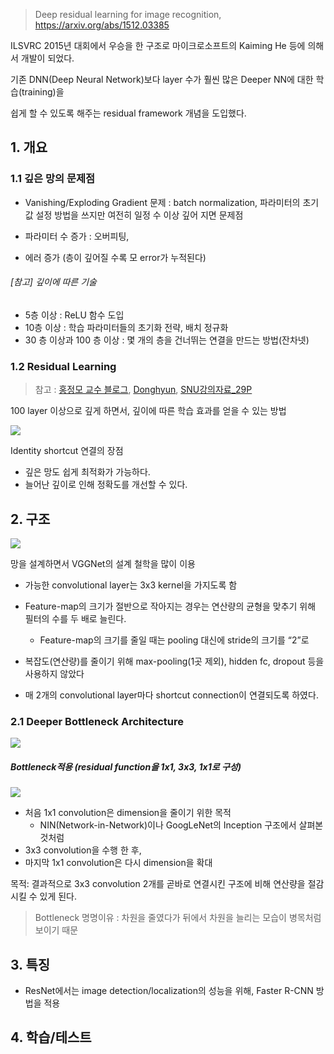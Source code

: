 > Deep residual learning for image recognition, https://arxiv.org/abs/1512.03385

ILSVRC 2015년 대회에서 우승을 한 구조로 마이크로소프트의 Kaiming He 등에 의해서 개발이 되었다.

기존 DNN(Deep Neural Network)보다 layer 수가 훨씬 많은 Deeper NN에 대한 학습(training)을

쉽게 할 수 있도록 해주는 residual framework 개념을 도입했다.


## 1. 개요 

### 1.1 깊은 망의 문제점 

-  Vanishing/Exploding Gradient 문제 : batch normalization, 파라미터의 초기값 설정 방법을 쓰지만 여전히 일정 수 이상 깊어 지면 문제점 

-  파라미터 수 증가 : 오버피팅, 

- 에러 증가 (층이 깊어질 수록 모 error가 누적된다)


###### [참고] 깊이에 따른 기술 
- 5층 이상 : ReLU 함수 도입
- 10층 이상 : 학습 파라미터들의 초기화 전략, 배치 정규화
- 30 층 이상과 100 층 이상 : 몇 개의 층을 건너뛰는 연결을 만드는 방법(잔차넷)



### 1.2 Residual Learning
> 참고 : [홍정모 교수 블로그](http://blog.naver.com/atelierjpro/220966166731), [Donghyun](http://blog.naver.com/kangdonghyun/220992404778), [SNU강의자료_29P](https://bi.snu.ac.kr/Courses/ML2016/LectureNote/LectureNote_ch9.pdf)

100 layer 이상으로 깊게 하면서, 깊이에 따른 학습 효과를 얻을 수 있는 방법

![](http://i.imgur.com/Q9kYDvx.png)

Identity shortcut 연결의 장점 
- 깊은 망도 쉽게 최적화가 가능하다.
- 늘어난 깊이로 인해 정확도를 개선할 수 있다.

## 2. 구조 

![](http://i.imgur.com/7tQQHxk.png?1) 

망을 설계하면서 VGGNet의 설계 철학을 많이 이용

- 가능한 convolutional layer는 3x3 kernel을 가지도록 함 

- Feature-map의 크기가 절반으로 작아지는 경우는 연산량의 균형을 맞추기 위해 필터의 수를 두 배로 늘린다.
    - Feature-map의 크기를 줄일 때는 pooling 대신에  stride의 크기를 “2”로


- 복잡도(연산량)를 줄이기 위해 max-pooling(1곳 제외), hidden fc, dropout 등을 사용하지 않았다

- 매 2개의 convolutional layer마다 shortcut connection이 연결되도록 하였다.


### 2.1 Deeper Bottleneck Architecture

![](http://i.imgur.com/5WIZm2X.png)

##### Bottleneck적용 (residual function을 1x1, 3x3, 1x1로 구성)

![](http://i.imgur.com/Qqcpcie.png)


- 처음 1x1 convolution은 dimension을 줄이기 위한 목적
    - NIN(Network-in-Network)이나 GoogLeNet의 Inception 구조에서 살펴본 것처럼
- 3x3 convolution을 수행 한 후,
- 마지막 1x1 convolution은 다시 dimension을 확대

목적: 결과적으로 3x3 convolution 2개를 곧바로 연결시킨 구조에 비해 연산량을 절감시킬 수 있게 된다.


> Bottleneck 명명이유 :  차원을 줄였다가 뒤에서 차원을 늘리는 모습이 병목처럼 보이기 때문

## 3. 특징 

- ResNet에서는 image detection/localization의 성능을 위해, Faster R-CNN 방법을 적용

## 4. 학습/테스트 

